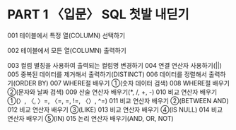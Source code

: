 # PART 1 〈입문〉 SQL 첫발 내딛기

001 테이블에서 특정 열(COLUMN) 선택하기

002 테이블에서 모든 열(COLUMN) 출력하기


003 컬럼 별칭을 사용하여 출력되는 컬럼명 변경하기
004 연결 연산자 사용하기(||)
005 중복된 데이터를 제거해서 출력하기(DISTINCT)
006 데이터를 정렬해서 출력하기(ORDER BY)
007 WHERE절 배우기 ①(숫자 데이터 검색)
008 WHERE절 배우기 ②(문자와 날짜 검색)
009 산술 연산자 배우기(*, /, +, -)
010 비교 연산자 배우기 ①(〉, 〈, 〉=, 〈=, =, !=, 〈〉, ^=)
011 비교 연산자 배우기 ②(BETWEEN AND)
012 비교 연산자 배우기 ③(LIKE)
013 비교 연산자 배우기 ④(IS NULL)
014 비교 연산자 배우기 ⑤(IN)
015 논리 연산자 배우기(AND, OR, NOT)